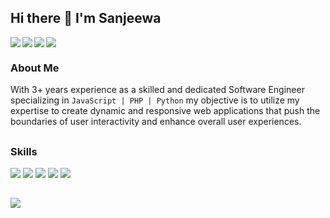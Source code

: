 ## Hi there 👋 I'm Sanjeewa

<img  align="left" src="https://img.shields.io/badge/javascript-%23323330.svg?style=for-the-badge&logo=javascript&logoColor=%23F7DF1E" />
<img align="left"  src="https://img.shields.io/badge/typescript-%23007ACC.svg?style=for-the-badge&logo=typescript&logoColor=white" />
<img align="left" src="https://img.shields.io/badge/php-%23777BB4.svg?style=for-the-badge&logo=php&logoColor=white" />
<img src="https://img.shields.io/badge/python-3670A0?style=for-the-badge&logo=python&logoColor=ffdd54" />

### About Me

With 3+ years experience as a skilled and dedicated Software Engineer specializing in ``JavaScript | PHP | Python`` my objective is to utilize my expertise to create dynamic and responsive web applications that push the boundaries of user interactivity and enhance overall user experiences. 

## 

### Skills 

<div > 
  
   <img  src="https://skillicons.dev/icons?i=js,ts,php,py" />
   <img  src="https://skillicons.dev/icons?i=html,css,react,nextjs,redux,nodejs" />
   <img  src="https://skillicons.dev/icons?i=mongodb,mysql" />
   <img  src="https://skillicons.dev/icons?i=git,github,githubactions,gitlab " />
   <img src="https://skillicons.dev/icons?i=aws,docker,linux,vim"/>
   
</div>

##

<img src="https://github-readme-stats.vercel.app/api?username=SRanuluge&show_icons=true&theme=tokyonight" />

